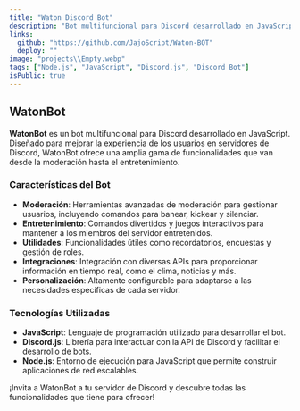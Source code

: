 ```yaml
---
title: "Waton Discord Bot"
description: "Bot multifuncional para Discord desarrollado en JavaScript. Diseñado para mejorar la experiencia de los usuarios en servidores de Discord, WatonBot ofrece una amplia gama de funcionalidades que van desde la moderación hasta el entretenimiento."
links:
  github: "https://github.com/JajoScript/Waton-BOT"
  deploy: ""
image: "projects\\Empty.webp"
tags: ["Node.js", "JavaScript", "Discord.js", "Discord Bot"]
isPublic: true
---
```


## WatonBot

**WatonBot** es un bot multifuncional para Discord desarrollado en JavaScript. Diseñado para mejorar la experiencia de los usuarios en servidores de Discord, WatonBot ofrece una amplia gama de funcionalidades que van desde la moderación hasta el entretenimiento.

### Características del Bot

- **Moderación**: Herramientas avanzadas de moderación para gestionar usuarios, incluyendo comandos para banear, kickear y silenciar.
- **Entretenimiento**: Comandos divertidos y juegos interactivos para mantener a los miembros del servidor entretenidos.
- **Utilidades**: Funcionalidades útiles como recordatorios, encuestas y gestión de roles.
- **Integraciones**: Integración con diversas APIs para proporcionar información en tiempo real, como el clima, noticias y más.
- **Personalización**: Altamente configurable para adaptarse a las necesidades específicas de cada servidor.

### Tecnologías Utilizadas

- **JavaScript**: Lenguaje de programación utilizado para desarrollar el bot.
- **Discord.js**: Librería para interactuar con la API de Discord y facilitar el desarrollo de bots.
- **Node.js**: Entorno de ejecución para JavaScript que permite construir aplicaciones de red escalables.

¡Invita a WatonBot a tu servidor de Discord y descubre todas las funcionalidades que tiene para ofrecer!
